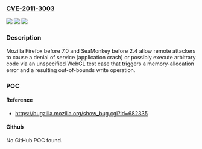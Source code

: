 ### [CVE-2011-3003](https://cve.mitre.org/cgi-bin/cvename.cgi?name=CVE-2011-3003)
![](https://img.shields.io/static/v1?label=Product&message=n%2Fa&color=blue)
![](https://img.shields.io/static/v1?label=Version&message=n%2Fa&color=blue)
![](https://img.shields.io/static/v1?label=Vulnerability&message=n%2Fa&color=brighgreen)

### Description

Mozilla Firefox before 7.0 and SeaMonkey before 2.4 allow remote attackers to cause a denial of service (application crash) or possibly execute arbitrary code via an unspecified WebGL test case that triggers a memory-allocation error and a resulting out-of-bounds write operation.

### POC

#### Reference
- https://bugzilla.mozilla.org/show_bug.cgi?id=682335

#### Github
No GitHub POC found.


